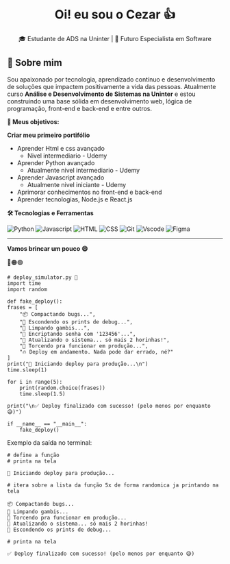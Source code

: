 <h1 align="center">Oi! eu sou o Cezar 👍</h1>

<p align="center">
  🎓 Estudante de ADS na Uninter | 🚀 Futuro Especialista em Software
</p>

## 🧠 Sobre mim

Sou apaixonado por tecnologia, aprendizado contínuo e desenvolvimento de soluções que impactem positivamente a vida das pessoas. Atualmente curso **Análise e Desenvolvimento de Sistemas na Uninter** e estou construindo uma base sólida em desenvolvimento web, lógica de programação, front-end e back-end e entre outros.

**🎯 Meus objetivos:**

**Criar meu primeiro portifólio**
- Aprender Html e css avançado
  - Nivel intermediario - Udemy  
- Aprender Python avançado
  - Atualmente nivel intermediario - Udemy 
- Aprender Javascript avançado
  - Atualmente nivel iniciante - Udemy 
- Aprimorar conhecimentos no front-end e back-end
- Aprender tecnologias, Node.js e React.js 

**🛠️ Tecnologias e Ferramentas**
<p></p>
<p align="left"> 
  <img src="https://img.shields.io/badge/Python-3776AB?style=for-the-badge&logo=python&logoColor=white" alt="Python" /> 
  <img src="https://img.shields.io/badge/JavaScript-F7DF1E?style=for-the-badge&logo=javascript&logoColor=black" alt="Javascript" />  
  <img src="https://img.shields.io/badge/HTML5-E34F26?style=for-the-badge&logo=html5&logoColor=white" alt="HTML" /> 
  <img src="https://img.shields.io/badge/CSS3-1572B6?style=for-the-badge&logo=css3&logoColor=whitee" alt="CSS" /> 
  <img src="https://img.shields.io/badge/Git-F05032?style=for-the-badge&logo=git&logoColor=white" alt="Git" />
  <img src="https://img.shields.io/badge/VS%20Code-007ACC?style=for-the-badge&logo=visual-studio-code&logoColor=white" alt="Vscode" />
  <img src="https://img.shields.io/badge/Figma-000000?style=for-the-badge&logo=figma&logoColor=white" alt="Figma" />
</p>

---
**Vamos brincar um pouco 😄**

🔴🟠🟢
  
    # deploy_simulator.py 🚀
    import time
    import random
    
    def fake_deploy():
    frases = [
        "📦 Compactando bugs...",
        "🚧 Escondendo os prints de debug...",
        "🧹 Limpando gambis...",
        "🔐 Encriptando senha com '123456'...",
        "🐢 Atualizando o sistema... só mais 2 horinhas!",
        "🤞 Torcendo pra funcionar em produção...",
        "🔥 Deploy em andamento. Nada pode dar errado, né?"
    ]
    print("🚀 Iniciando deploy para produção...\n")
    time.sleep(1)

    for i in range(5):
        print(random.choice(frases))
        time.sleep(1.5)

    print("\n✅ Deploy finalizado com sucesso! (pelo menos por enquanto 😅)")
    
    if __name__ == "__main__":
        fake_deploy()

Exemplo da saída no terminal:

    # define a função
    # printa na tela
      
    🚀 Iniciando deploy para produção...
    
    # itera sobre a lista da função 5x de forma randomica ja printando na tela
    
    📦 Compactando bugs...
    🧹 Limpando gambis...
    🤞 Torcendo pra funcionar em produção...
    🐢 Atualizando o sistema... só mais 2 horinhas!
    🚧 Escondendo os prints de debug...

    # printa na tela
    
    ✅ Deploy finalizado com sucesso! (pelo menos por enquanto 😅)

    
